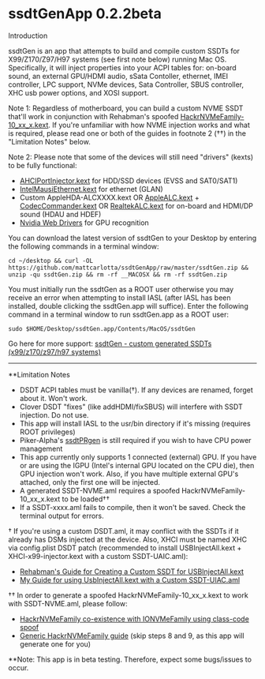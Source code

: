 # ssdtGenApp 0.2.2beta

Introduction

ssdtGen is an app that attempts to build and compile custom SSDTs for X99/Z170/Z97/H97 systems (see first note below) running Mac OS. Specifically, it will inject properties into your ACPI tables for: on-board sound, an external GPU/HDMI audio, sSata Contoller, ethernet, IMEI controller, LPC support, NVMe devices, Sata Controller, SBUS controller, XHC usb power options, and XOSI support.

Note 1: Regardless of motherboard, you can build a custom NVME SSDT that'll work in conjunction with Rehabman's spoofed <a href="http://www.insanelymac.com/forum/topic/312803-patch-for-using-nvme-under-macos-sierra-is-ready/page-55#entry2405345">HackrNVMeFamily-10_xx_x.kext</a>. If you're unfamiliar with how NVME injection works and what is required, please read one or both of the guides in footnote 2 (††) in the "Limitation Notes" below.

Note 2: Please note that some of the devices will still need "drivers" (kexts) to be fully functional:
* <a href="http://www.insanelymac.com/forum/files/file/436-ahciportinjectorkext/">AHCIPortInjector.kext</a> for HDD/SSD devices (EVSS and SAT0/SAT1)
* <a href="http://www.insanelymac.com/forum/topic/304235-intelmausiethernetkext-for-intel-onboard-lan/#entry2107186">IntelMausiEthernet.kext</a> for ethernet (GLAN)
* Custom AppleHDA-ALCXXXX.kext OR <a href="http://www.insanelymac.com/forum/topic/311293-applealc-%E2%80%94-dynamic-applehda-patching/#entry2221652">AppleALC.kext</a> + <a href="https://bitbucket.org/RehabMan/os-x-eapd-codec-commander">CodecCommander.kext</a> OR <a href="http://www.insanelymac.com/forum/topic/308387-el-capitan-realtek-alc-applehda-audio/#entry2172944">RealtekALC.kext</a> for on-board and HDMI/DP sound (HDAU and HDEF)
* <a href="http://www.insanelymac.com/forum/topic/312525-nvidia-web-driver-updates-for-macos-sierra-update-03272017/">Nvidia Web Drivers</a> for GPU recognition

You can download the latest version of ssdtGen to your Desktop by entering the following commands in a terminal window:
```
cd ~/desktop && curl -OL https://github.com/mattcarlotta/ssdtGenApp/raw/master/ssdtGen.zip && unzip -qu ssdtGen.zip && rm -rf __MACOSX && rm -rf ssdtGen.zip
```

You must initially run the ssdtGen as a ROOT user otherwise you may receive an error when attempting to install IASL (after IASL has been installed, double clicking the ssdtGen.app will suffice). Enter the following command in a terminal window to run ssdtGen.app as a ROOT user:
```
sudo $HOME/Desktop/ssdtGen.app/Contents/MacOS/ssdtGen
```

Go here for more support: <a href="http://www.insanelymac.com/forum/topic/322811-ssdtgen-custom-generated-ssdts-x99z170-systems/">ssdtGen - custom generated SSDTs (x99/z170/z97/h97 systems)</a>

--------------------------------------------------------------------------------------------------------------

**Limitation Notes

* DSDT ACPI tables must be vanilla(†). If any devices are renamed, forget about it. Won't work.
* Clover DSDT "fixes" (like addHDMI/fixSBUS) will interfere with SSDT injection. Do not use.
* This app will install IASL to the usr/bin directory if it's missing (requires ROOT privileges)
* Piker-Alpha's <a href="https://github.com/Piker-Alpha/ssdtPRGen.sh">ssdtPRgen</a> is still required if you wish to have CPU power management
* This app currently only supports 1 connected (external) GPU. If you have or are using the IGPU (Intel's
internal GPU located on the CPU die), then GPU injection won't work. Also, if you have multiple external
GPU's attached, only the first one will be injected.
* A generated SSDT-NVME.aml requires a spoofed HackrNVMeFamily-10_xx_x.kext to be loaded††
* If a SSDT-xxxx.aml fails to compile, then it won't be saved. Check the terminal output for errors.

† If you're using a custom DSDT.aml, it may conflict with the SSDTs if it already has DSMs injected at the device. Also, XHCI must be named XHC via config.plist DSDT patch (recommended to install USBInjectAll.kext + XHCI-x99-injector.kext with a custom SSDT-UAIC.aml):
- <a href="https://www.tonymacx86.com/threads/guide-creating-a-custom-ssdt-for-usbinjectall-kext.211311/">Rehabman's Guide for Creating a Custom SSDT for USBInjectAll.kext</a>
- <a href="http://www.insanelymac.com/forum/topic/313296-guide-mac-osx-1012-with-x99-broadwell-e-family-and-haswell-e-family/page-53#entry2354822"> My Guide for using UsbInjectAll.kext with a Custom SSDT-UIAC.aml</a>

†† In order to generate a spoofed HackrNVMeFamily-10_xx_x.kext to work with SSDT-NVME.aml, please follow:
* <a href="https://www.tonymacx86.com/threads/guide-hackrnvmefamily-co-existence-with-ionvmefamily-using-class-code-spoof.210316/">HackrNVMeFamily co-existence with IONVMeFamily using class-code spoof<a/>
* <a href="http://www.insanelymac.com/forum/topic/312803-patch-for-using-nvme-under-macos-sierra-is-ready/page-37#entry2343228">Generic HackrNVMeFamily guide<a/> (skip steps 8 and 9, as this app will generate one for you)

**Note: This app is in beta testing. Therefore, expect some bugs/issues to occur.
